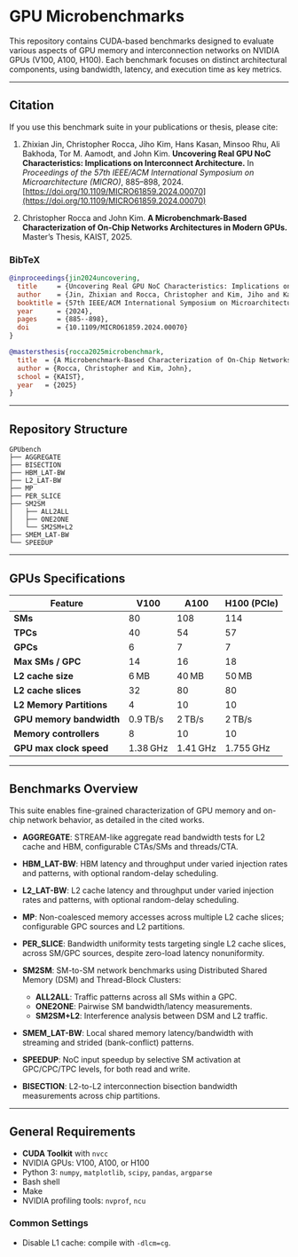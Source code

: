 # GPU Microbenchmarks

This repository contains CUDA-based benchmarks designed to evaluate various aspects of GPU memory and interconnection networks on NVIDIA GPUs (V100, A100, H100). Each benchmark focuses on distinct architectural components, using bandwidth, latency, and execution time as key metrics.

---

## Citation

If you use this benchmark suite in your publications or thesis, please cite:

1. Zhixian Jin, Christopher Rocca, Jiho Kim, Hans Kasan, Minsoo Rhu, Ali Bakhoda, Tor M. Aamodt, and John Kim. **Uncovering Real GPU NoC Characteristics: Implications on Interconnect Architecture.** In *Proceedings of the 57th IEEE/ACM International Symposium on Microarchitecture (MICRO)*, 885–898, 2024. [https://doi.org/10.1109/MICRO61859.2024.00070](https://doi.org/10.1109/MICRO61859.2024.00070)

2. Christopher Rocca and John Kim. **A Microbenchmark-Based Characterization of On-Chip Networks Architectures in Modern GPUs.** Master’s Thesis, KAIST, 2025.

### BibTeX

```bibtex
@inproceedings{jin2024uncovering,
  title     = {Uncovering Real GPU NoC Characteristics: Implications on Interconnect Architecture},
  author    = {Jin, Zhixian and Rocca, Christopher and Kim, Jiho and Kasan, Hans and Rhu, Minsoo and Bakhoda, Ali and Aamodt, Tor M. and Kim, John},
  booktitle = {57th IEEE/ACM International Symposium on Microarchitecture (MICRO)},
  year      = {2024},
  pages     = {885--898},
  doi       = {10.1109/MICRO61859.2024.00070}
}

@mastersthesis{rocca2025microbenchmark,
  title  = {A Microbenchmark-Based Characterization of On-Chip Networks Architectures in Modern GPUs},
  author = {Rocca, Christopher and Kim, John},
  school = {KAIST},
  year   = {2025}
}
```

---

## Repository Structure

```
GPUbench
├── AGGREGATE
├── BISECTION
├── HBM_LAT-BW
├── L2_LAT-BW
├── MP
├── PER_SLICE
├── SM2SM
│   ├── ALL2ALL
│   ├── ONE2ONE
│   └── SM2SM+L2
├── SMEM_LAT-BW
└── SPEEDUP
```

---

## GPUs Specifications

| Feature                  | V100     | A100     | H100 (PCIe) |
| ------------------------ | -------- | -------- | ----------- |
| **SMs**                  | 80       | 108      | 114         |
| **TPCs**                 | 40       | 54       | 57          |
| **GPCs**                 | 6        | 7        | 7           |
| **Max SMs / GPC**        | 14       | 16       | 18          |
| **L2 cache size**        | 6 MB     | 40 MB    | 50 MB       |
| **L2 cache slices**      | 32       | 80       | 80          |
| **L2 Memory Partitions** | 4        | 10       | 10          |
| **GPU memory bandwidth** | 0.9 TB/s | 2 TB/s   | 2 TB/s      |
| **Memory controllers**   | 8        | 10       | 10          |
| **GPU max clock speed**  | 1.38 GHz | 1.41 GHz | 1.755 GHz   |

---

## Benchmarks Overview

This suite enables fine-grained characterization of GPU memory and on-chip network behavior, as detailed in the cited works.

* **AGGREGATE**: STREAM-like aggregate read bandwidth tests for L2 cache and HBM, configurable CTAs/SMs and threads/CTA.
* **HBM\_LAT-BW**: HBM latency and throughput under varied injection rates and patterns, with optional random-delay scheduling.
* **L2\_LAT-BW**: L2 cache latency and throughput under varied injection rates and patterns, with optional random-delay scheduling.
* **MP**: Non-coalesced memory accesses across multiple L2 cache slices; configurable GPC sources and L2 partitions.
* **PER\_SLICE**: Bandwidth uniformity tests targeting single L2 cache slices, across SM/GPC sources, despite zero-load latency nonuniformity.
* **SM2SM**: SM-to-SM network benchmarks using Distributed Shared Memory (DSM) and Thread-Block Clusters:

  * **ALL2ALL**: Traffic patterns across all SMs within a GPC.
  * **ONE2ONE**: Pairwise SM bandwidth/latency measurements.
  * **SM2SM+L2**: Interference analysis between DSM and L2 traffic.
* **SMEM\_LAT-BW**: Local shared memory latency/bandwidth with streaming and strided (bank-conflict) patterns.
* **SPEEDUP**: NoC input speedup by selective SM activation at GPC/CPC/TPC levels, for both read and write.
* **BISECTION**: L2-to-L2 interconnection bisection bandwidth measurements across chip partitions.

---

## General Requirements

* **CUDA Toolkit** with `nvcc`
* NVIDIA GPUs: V100, A100, or H100
* Python 3: `numpy`, `matplotlib`, `scipy`, `pandas`, `argparse`
* Bash shell
* Make
* NVIDIA profiling tools: `nvprof`, `ncu`

### Common Settings

* Disable L1 cache: compile with `-dlcm=cg`.
